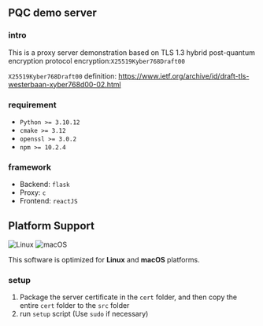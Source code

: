 ## PQC demo server

### intro

This is a proxy server demonstration based on TLS 1.3 hybrid post-quantum encryption protocol encryption:`X25519Kyber768Draft00`

`X25519Kyber768Draft00` definition: https://www.ietf.org/archive/id/draft-tls-westerbaan-xyber768d00-02.html

### requirement

* `Python >= 3.10.12`
* `cmake >= 3.12`
* `openssl >= 3.0.2`
* `npm >= 10.2.4`

### framework

* Backend: `flask`
* Proxy: `c`
* Frontend: `reactJS`

## Platform Support

![Linux](https://img.shields.io/badge/platform-Linux-green.svg)
![macOS](https://img.shields.io/badge/platform-macOS-green.svg)

This software is optimized for **Linux** and **macOS** platforms.

### setup

1. Package the server certificate in the `cert` folder, and then copy the entire `cert` folder to the `src` folder
2. run `setup` script (Use `sudo` if necessary)